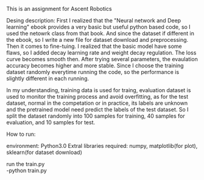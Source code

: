 This is an assignment for Ascent Robotics

Desing description: First I realized that the "Neural network and Deep learning" ebook provides a very basic but useful python based code, 
so I used the netowrk class from that book. And since the dataset if different in the ebook, so I write a new file for dataset download 
and preprocessing. Then it comes to fine-tuing. I realized that the basic model have some flaws, so I added decay learning rate and 
weight decay regulation. The loss curve becomes smooth then. After trying several parameters, the evaulation accuracy becomes higher
and more stable. Since I choose the training dataset randomly everytime running the code, so the performance is slightly different in each 
running. 

In my understanding, training data is used for traing, evaluation dataset is used to monitor the training process and avoid overfitting, as
for the test dataset, normal in the competation or in practice, its labels are unknown and the pretrained model need predict the labels of
the test dataset. So I split the dataset randomly into 100 samples for training, 40 samples for evaluation, and 10 samples for test.

How to run:

environment: Python3.0
Extral libraries required: numpy, matplotlib(for plot), sklearn(for dataset download)

run the train.py   
-python train.py
